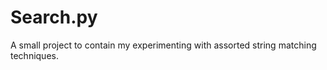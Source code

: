 Search.py
=========

A small project to contain my experimenting with assorted string matching techniques.
